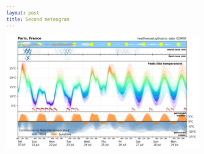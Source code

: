 ```yaml
---
layout: post
title: Second meteogram
---
```


![Heatforecast meteogram Paris 20 July 2024](images/paris_2024072000.png)

